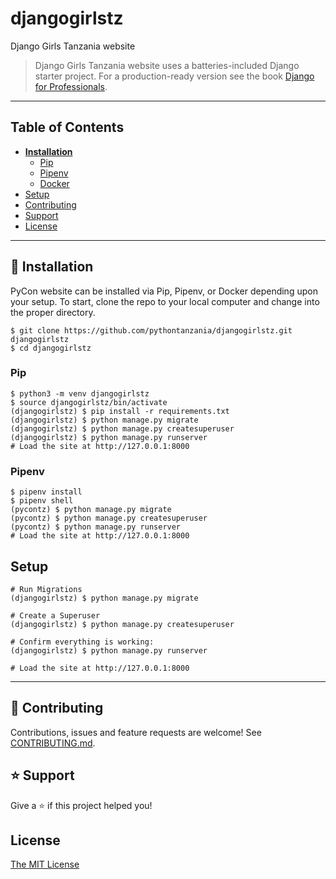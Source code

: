# djangogirlstz

Django Girls Tanzania website

> Django Girls Tanzania website uses a batteries-included Django starter project. For a production-ready version see the book [Django for Professionals](https://djangoforprofessionals.com).

---

## Table of Contents

- **[Installation](#installation)**
  - [Pip](#pip)
  - [Pipenv](#pipenv)
  - [Docker](#docker)
- [Setup](#setup)
- [Contributing](#contributing)
- [Support](#support)
- [License](#license)

---

## 📖 Installation

PyCon website can be installed via Pip, Pipenv, or Docker depending upon your setup. To start, clone the repo to your local computer and change into the proper directory.

```
$ git clone https://github.com/pythontanzania/djangogirlstz.git djangogirlstz
$ cd djangogirlstz
```

### Pip

```
$ python3 -m venv djangogirlstz
$ source djangogirlstz/bin/activate
(djangogirlstz) $ pip install -r requirements.txt
(djangogirlstz) $ python manage.py migrate
(djangogirlstz) $ python manage.py createsuperuser
(djangogirlstz) $ python manage.py runserver
# Load the site at http://127.0.0.1:8000
```

### Pipenv

```
$ pipenv install
$ pipenv shell
(pycontz) $ python manage.py migrate
(pycontz) $ python manage.py createsuperuser
(pycontz) $ python manage.py runserver
# Load the site at http://127.0.0.1:8000
```

## Setup

```
# Run Migrations
(djangogirlstz) $ python manage.py migrate

# Create a Superuser
(djangogirlstz) $ python manage.py createsuperuser

# Confirm everything is working:
(djangogirlstz) $ python manage.py runserver

# Load the site at http://127.0.0.1:8000
```

---

## 🤝 Contributing

Contributions, issues and feature requests are welcome! See [CONTRIBUTING.md](CONTRIBUTING.mdd).

## ⭐️ Support

Give a ⭐️ if this project helped you!

## License

[The MIT License](LICENSE)

<!-- ## Docker Usage
```
# Build the Docker Image
$ docker-compose build

# Run Migrations
$ docker-compose run --rm web python manage.py migrate

# Create a Superuser
$ docker-compose run --rm web python manage.py createsuperuser

# Run Django on http://localhost:8000/
$ docker-compose up

# Run Django in background mode
$ docker-compose up -d

# Stop all running containers
$ docker-compose down

# Run Tests
$ docker-compose run --rm web pytest

# Re-build PIP requirements
$ docker-compose run --rm web pip-compile requirements/requirements.in
```-->

<!-- ## Next Steps

- Use [PostgreSQL locally via Docker](https://wsvincent.com/django-docker-postgresql/)
- Use [django-environ](https://github.com/joke2k/django-environ) for environment variables
- Update [EMAIL_BACKEND](https://docs.djangoproject.com/en/3.0/topics/email/#module-django.core.mail) to configure an SMTP backend
- Make the [admin more secure](https://opensource.com/article/18/1/10-tips-making-django-admin-more-secure)

## Adding Social Authentication

- [Configuring Google](https://wsvincent.com/django-allauth-tutorial-custom-user-model/#google-credentials)
- [Configuring Facebook](http://www.sarahhagstrom.com/2013/09/the-missing-django-allauth-tutorial/#Create_and_configure_a_Facebook_app)
- [Configuring Github](https://wsvincent.com/django-allauth-tutorial/)
- `django-allauth` supports [many, many other providers in the official docs](https://django-allauth.readthedocs.io/en/latest/providers.html) -->
